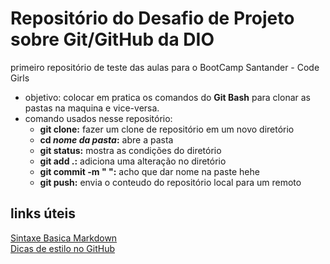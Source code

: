 # Repositório do Desafio de Projeto sobre Git/GitHub da DIO
primeiro repositório de teste das aulas para o BootCamp Santander - Code Girls

- objetivo: colocar em pratica os comandos do **Git Bash** para clonar as pastas na maquina e vice-versa.
- comando usados nesse repositório:
  - **git clone:** fazer um clone de repositório em um novo diretório
  - **cd _nome da pasta_:** abre a pasta
  - **git status:** mostra as condições do diretório
  - **git add .:** adiciona uma alteração no diretório
  - **git commit -m " ":** acho que dar nome na paste hehe
  - **git push:** envia o conteudo do repositório local para um remoto
 
## links úteis
[Sintaxe Basica Markdown](https://docs.pipz.com/central-de-ajuda/learning-center/guia-basico-de-markdown#open)<br>
[Dicas de estilo no GitHub](https://github.com/anuraghazra/github-readme-stats)
